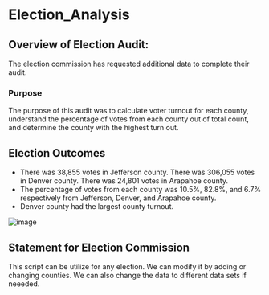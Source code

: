 # Election_Analysis

## Overview of Election Audit: 
The election commission has requested additional data to complete their audit.

### Purpose
The purpose of this audit was to calculate voter turnout for each county, understand the percentage of votes from each county out of total count, and determine the county with the highest turn out.

## Election Outcomes
- There was 38,855 votes in Jefferson county. There was 306,055 votes in Denver county. There was 24,801 votes in Arapahoe county.
- The percentage of votes from each county was 10.5%, 82.8%, and 6.7% respectively from Jefferson, Denver, and Arapahoe county.
- Denver county had the largest county turnout.



![image](https://user-images.githubusercontent.com/90873280/137657630-81fc5700-6d00-4dd8-aa5a-8be56a561ea0.png)


## Statement for Election Commission
This script can be utilize for any election. We can modify it by adding or changing counties. We can also change the data to different data sets if neeeded.
